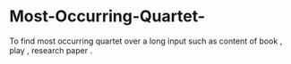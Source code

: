 # Most-Occurring-Quartet-
To find most occurring  quartet over a long input such as content of book , play , research paper .
